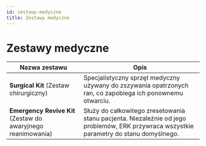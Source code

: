 ```yaml
---
id: zestawy-medyczne
title: Zestawy medyczne
---
```


# Zestawy medyczne

| Nazwa zestawu                  | Opis                                                                                             |
|-------------------------------|--------------------------------------------------------------------------------------------------|
| **Surgical Kit** (Zestaw chirurgiczny)           | Specjalistyczny sprzęt medyczny używany do zszywania opatrzonych ran, co zapobiega ich ponownemu otwarciu. |
| **Emergency Revive Kit** (Zestaw do awaryjnego reanimowania) | Służy do całkowitego zresetowania stanu pacjenta. Niezależnie od jego problemów, ERK przywraca wszystkie parametry do stanu domyślnego. |